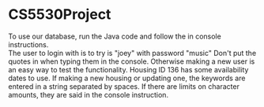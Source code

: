 # CS5530Project

To use our database, run the Java code and follow the in console instructions.  
The user to login with is to try is "joey" with password "music"
Don't put the quotes in when typing them in the console.
Otherwise making a new user is an easy way to test the functionality.
Housing ID 136 has some availability dates to use.
If making a new housing or updating one, the keywords are entered in a string separated by spaces.
If there are limits on character amounts, they are said in the console instruction.
